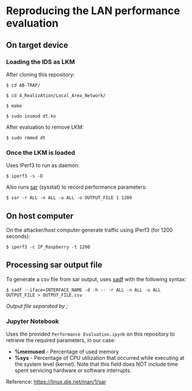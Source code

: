 # Reproducing the LAN performance evaluation

## On target device

### Loading the IDS as LKM

After cloning this repository:

```
$ cd AB-TRAP/

$ cd 4_RealizAtion/Local_Area_Network/

$ make

$ sudo insmod dt.ko

```

After evaluation to remove LKM:

```
$ sudo rmmod dt
```

### Once the LKM is loaded

Uses IPerf3 to run as daemon:

```
$ iperf3 -s -D 
```

Also runs [sar](https://linux.die.net/man/1/sar) (sysstat) to record performance parameters:

```
$ sar -r ALL -n ALL -u ALL -o OUTPUT_FILE 1 1200
```

## On host computer
On the attacker/host computer generate traffic using IPerf3 (for 1200 seconds):

```
$ iperf3 -c IP_Raspberry -t 1200
```

## Processing sar output file
To generate a csv file from sar output, uses [sadf](https://linux.die.net/man/1/sadf) with the following syntax:

```
$ sadf --iface=INTERFACE_NAME -d -h -- -r ALL -n ALL -u ALL OUTPUT_FILE > OUTPUT_FILE.csv
```

_Output file separated by ;_

### Jupyter Notebook

Uses the provided ```Performance Evaluation.ipynb``` on this repository to retrieve the required parameters, in our case:

- **%memused** - Percentage of used memory
- **%sys** - Percentage of CPU utilization that occurred while executing at the system level (kernel). Note that this field does NOT include time spent servicing hardware or software interrupts.

Reference: https://linux.die.net/man/1/sar

